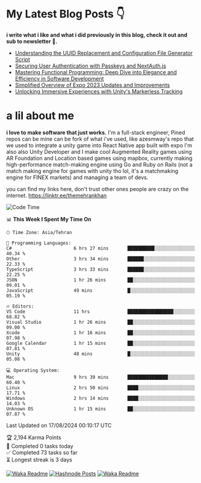 # My Latest Blog Posts 👇
**i write what i like and what i did previously in this blog, check it out and sub to newsletter 🫡.**

<!-- HASHNODE_BLOG:START -->
- [Understanding the UUID Replacement and Configuration File Generator Script](https://themehrankhan.hashnode.dev/understanding-the-uuid-replacement-and-configuration-file-generator-script)
- [Securing User Authentication with Passkeys and NextAuth.js](https://themehrankhan.hashnode.dev/securing-user-authentication-with-passkeys-and-nextauthjs)
- [Mastering Functional Programming: Deep Dive into Elegance and Efficiency in Software Development](https://themehrankhan.hashnode.dev/mastering-functional-programming-deep-dive-into-elegance-and-efficiency-in-software-development)
- [Simplified Overview of Expo 2023 Updates and Improvements](https://themehrankhan.hashnode.dev/expo-2023-updates-and-features-summary)
- [Unlocking Immersive Experiences with Unity's Markerless Tracking](https://themehrankhan.hashnode.dev/unlocking-immersive-experiences-with-unitys-markerless-tracking)

<!-- HASHNODE_BLOG:END -->

# a lil about me
**i love to make  software that just works.**
I'm a full-stack engineer, Pined repos can be mine can be fork of what i've used, like azesmway's repo that we used to integrate a unity game into React Native app built with expo I'm also also Unity Developer and I make cool Augmented Reality games using AR Foundation and Location based games using mapbox, currently making high-performance match-making engine using Go and Ruby on Rails (not a match making engine for games with unity tho lol, it's a matchmaking engine for FINEX markets) and managing a team of devs.

you can find my links here, don't trust other ones people are crazy on the internet.
https://linktr.ee/themehrankhan

<!--START_SECTION:waka-->
![Code Time](http://img.shields.io/badge/Code%20Time-591%20hrs%2020%20mins-blue)

📊 **This Week I Spent My Time On** 

```text
🕑︎ Time Zone: Asia/Tehran

💬 Programming Languages: 
C#                       6 hrs 27 mins       ██████████░░░░░░░░░░░░░░░   40.34 % 
Other                    3 hrs 34 mins       ██████░░░░░░░░░░░░░░░░░░░   22.33 % 
TypeScript               3 hrs 33 mins       ██████░░░░░░░░░░░░░░░░░░░   22.25 % 
JSON                     1 hr 26 mins        ██░░░░░░░░░░░░░░░░░░░░░░░   09.01 % 
JavaScript               49 mins             █░░░░░░░░░░░░░░░░░░░░░░░░   05.19 % 

🔥 Editors: 
VS Code                  11 hrs              █████████████████░░░░░░░░   68.82 % 
Visual Studio            1 hr 26 mins        ██░░░░░░░░░░░░░░░░░░░░░░░   09.00 % 
Xcode                    1 hr 16 mins        ██░░░░░░░░░░░░░░░░░░░░░░░   07.98 % 
Google Calendar          1 hr 15 mins        ██░░░░░░░░░░░░░░░░░░░░░░░   07.81 % 
Unity                    48 mins             █░░░░░░░░░░░░░░░░░░░░░░░░   05.08 % 

💻 Operating System: 
Mac                      9 hrs 39 mins       ███████████████░░░░░░░░░░   60.40 % 
Linux                    2 hrs 50 mins       ████░░░░░░░░░░░░░░░░░░░░░   17.71 % 
Windows                  2 hrs 14 mins       ████░░░░░░░░░░░░░░░░░░░░░   14.03 % 
Unknown OS               1 hr 15 mins        ██░░░░░░░░░░░░░░░░░░░░░░░   07.87 % 
```


 Last Updated on 17/08/2024 00:10:17 UTC
<!--END_SECTION:waka-->

<!-- TODO-IST:START -->
🏆  2,194 Karma Points           
🌸  Completed 0 tasks today           
✅  Completed 73 tasks so far           
⏳  Longest streak is 3 days
<!-- TODO-IST:END -->

[![Waka Readme](https://github.com/TheMehranKhan/themehrankhan/actions/workflows/main.yml/badge.svg)](https://github.com/TheMehranKhan/themehrankhan/actions/workflows/main.yml)
[![Hashnode Posts](https://github.com/TheMehranKhan/themehrankhan/actions/workflows/hashnode.yml/badge.svg)](https://github.com/TheMehranKhan/themehrankhan/actions/workflows/hashnode.yml)
[![Waka Readme](https://github.com/TheMehranKhan/themehrankhan/actions/workflows/waka.yml/badge.svg)](https://github.com/TheMehranKhan/themehrankhan/actions/workflows/waka.yml)
